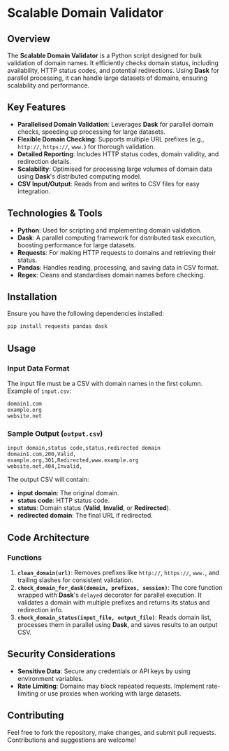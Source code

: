 
# **Scalable Domain Validator**

## **Overview**
The **Scalable Domain Validator** is a Python script designed for bulk validation of domain names. It efficiently checks domain status, including availability, HTTP status codes, and potential redirections. Using **Dask** for parallel processing, it can handle large datasets of domains, ensuring scalability and performance.

## **Key Features**
- **Parallelised Domain Validation**: Leverages **Dask** for parallel domain checks, speeding up processing for large datasets.
- **Flexible Domain Checking**: Supports multiple URL prefixes (e.g., `http://`, `https://`, `www.`) for thorough validation.
- **Detailed Reporting**: Includes HTTP status codes, domain validity, and redirection details.
- **Scalability**: Optimised for processing large volumes of domain data using **Dask**'s distributed computing model.
- **CSV Input/Output**: Reads from and writes to CSV files for easy integration.

## **Technologies & Tools**
- **Python**: Used for scripting and implementing domain validation.
- **Dask**: A parallel computing framework for distributed task execution, boosting performance for large datasets.
- **Requests**: For making HTTP requests to domains and retrieving their status.
- **Pandas**: Handles reading, processing, and saving data in CSV format.
- **Regex**: Cleans and standardises domain names before checking.

## **Installation**
Ensure you have the following dependencies installed:

```bash
pip install requests pandas dask
```

## **Usage**

### **Input Data Format**
The input file must be a CSV with domain names in the first column. Example of `input.csv`:
```csv
domain1.com
example.org
website.net
```

### **Sample Output (`output.csv`)**
```csv
input domain,status code,status,redirected domain
domain1.com,200,Valid,
example.org,301,Redirected,www.example.org
website.net,404,Invalid,
```

The output CSV will contain:
- **input domain**: The original domain.
- **status code**: HTTP status code.
- **status**: Domain status (**Valid**, **Invalid**, or **Redirected**).
- **redirected domain**: The final URL if redirected.

## **Code Architecture**

### **Functions**
1. **`clean_domain(url)`**: Removes prefixes like `http://`, `https://`, `www.`, and trailing slashes for consistent validation.
2. **`check_domain_for_dask(domain, prefixes, session)`**: The core function wrapped with **Dask**'s `delayed` decorator for parallel execution. It validates a domain with multiple prefixes and returns its status and redirection info.
3. **`check_domain_status(input_file, output_file)`**: Reads domain list, processes them in parallel using **Dask**, and saves results to an output CSV.

## **Security Considerations**
- **Sensitive Data**: Secure any credentials or API keys by using environment variables.
- **Rate Limiting**: Domains may block repeated requests. Implement rate-limiting or use proxies when working with large datasets.

## **Contributing**
Feel free to fork the repository, make changes, and submit pull requests. Contributions and suggestions are welcome!
